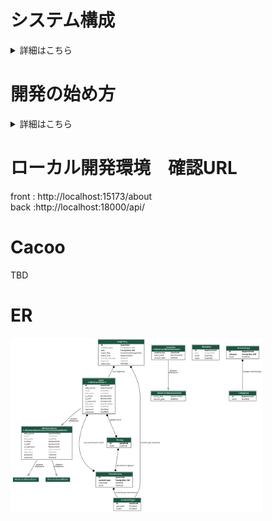 # システム構成

<details><summary>詳細はこちら</summary><div>
  
## AWS Copilotの考え方
<!-- ![image](https://user-images.githubusercontent.com/26809782/213391899-04cf5cc0-1966-4719-a52e-334c281c3003.png) -->
<img src="https://user-images.githubusercontent.com/26809782/213391899-04cf5cc0-1966-4719-a52e-334c281c3003.png" width="30%">

## AWS アーキテクチャ  
https://docs.aws.amazon.com/ja_jp/prescriptive-guidance/latest/patterns/deploy-a-clustered-application-to-amazon-ecs-by-using-aws-copilot.html.  
<!-- ![image](https://user-images.githubusercontent.com/26809782/213385568-7a688e79-93e1-49bd-95aa-ac6de9100b25.png) -->
<img src="https://user-images.githubusercontent.com/26809782/213385568-7a688e79-93e1-49bd-95aa-ac6de9100b25.png" width="30%">
## localでのCopilot開発・デプロイサイクル
<!-- ![image](https://user-images.githubusercontent.com/26809782/213664880-003a3006-d3a7-4ed2-aabf-51599d709033.png) -->
<img src="https://user-images.githubusercontent.com/26809782/213664880-003a3006-d3a7-4ed2-aabf-51599d709033.png" width="30%">

### アーキテクチャ

- AWS Copilot(ECS on Fargate)
- frontend : Vue3(Vite + [tailwindcss](https://tailwindcss.com/)([Flowbite](https://flowbite.com/docs/getting-started/vue/)))
- backend : Django(Django REST framework)
- db : PostgreSQL
  
</div></details>

# 開発の始め方

<details><summary>詳細はこちら</summary><div>

### 初期設定コマンド

```sh
% git clone 
% cp .env_template .env // AWS ACCESS KEY等は、Slack#ブックマーク参照
% docker-compose build
% docker compose run frontend yarn install
% docker-compose run --rm web python manage.py makemigrations
% docker-compose run --rm web python manage.py migrate
% docker-compose run --rm web python manage.py graph_models -a -o erd_of_all.png // django.models.pyの定義をもとに、ER図を生成
% docker compose up
```

### URL
frontend : http://localhost:15173/
backend : http://localhost:18000/

# aws-cli
※ // AWS ACCESS KEY等は、Slack#ブックマーク参照

```
docker-compose run --rm aws-cli-container /bin/bash
```

## frontend appのS3へのアップロード
詳細は、[こちら](
https://github.com/myantyuWorld/template-vue-frontend/wiki/frontend%E3%82%A2%E3%83%97%E3%83%AA%E3%81%AEAWS-S3%E3%81%AE%E3%82%A2%E3%83%83%E3%83%97%E3%83%AD%E3%83%BC%E3%83%89%E6%89%8B%E9%A0%86)

# DB

postgres

```sh
% psql -h localhost -p 5432 -U postgres
$ \d
$ \dt　などなど
```

</div></details>

# ローカル開発環境　確認URL

front : http://localhost:15173/about   
back :http://localhost:18000/api/

# Cacoo
TBD

# ER

<img src="https://github.com/myantyuWorld/stackies-app/blob/develop/django-copilot/erd_of_all.png" width="80%">
